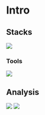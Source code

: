 <!-- # Hi Here 👋 -->

<!--
**wangzhije/wangzhije** is a ✨ _special_ ✨ repository because its `README.md` (this file) appears on your GitHub profile.

Here are some ideas to get you started:

- 🔭 I’m currently working on ...
- 🌱 I’m currently learning ...
- 👯 I’m looking to collaborate on ...
- 🤔 I’m looking for help with ...
- 💬 Ask me about ...
- 📫 How to reach me: ...
- 😄 Pronouns: ...
- ⚡ Fun fact: ...
-->

# Intro

## Stacks

<!--
angular babel bash bootstrap css
 -->

<picture>
<img src="https://skillicons.dev/icons?i=html,css,less,scss,windicss,bootstrap,js,babel,ts,vue,nuxtjs,react,nextjs,angular,nodejs,express,nestjs,">
</picture>

### Tools

<picture>
<img src="https://skillicons.dev/icons?i=git,githubactions,vscode,webstorm,idea,mysql,redis,webpack,vite,rollup,gulp,npm,yarn,pnpm">
</picture>

## Analysis

<picture>
  <source
    srcset="https://github-readme-stats.vercel.app/api?username=wangzhije&show_icons=true&hide_border=true&line_height=24&theme=dark&t=1"
    media="(prefers-color-scheme: dark)"
  />
  <img src="https://github-readme-stats.vercel.app/api?username=wangzhije&show_icons=true&hide_border=true&line_height=24&t=1" />
</picture>
<picture>
  <source
    srcset="https://github-readme-stats.vercel.app/api/top-langs/?username=wangzhije&layout=compact&hide_border=true&langs_count=8&theme=dark"
    media="(prefers-color-scheme: dark)"
  />
  <img src="https://github-readme-stats.vercel.app/api/top-langs/?username=wangzhije&layout=compact&hide_border=true&langs_count=8" />
</picture>
